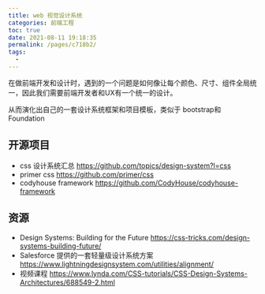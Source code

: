 ```yaml
---
title: web 视觉设计系统
categories: 前端工程
toc: true
date: 2021-08-11 19:18:35
permalink: /pages/c718b2/
tags: 
  - 
---
```


在做前端开发和设计时，遇到的一个问题是如何像让每个颜色、尺寸、组件全局统一，因此我们需要前端开发者和UX有一个统一的设计。

从而演化出自己的一套设计系统框架和项目模板，类似于 bootstrap和Foundation 


## 开源项目

- css 设计系统汇总 https://github.com/topics/design-system?l=css
- primer css https://github.com/primer/css
- codyhouse framework https://github.com/CodyHouse/codyhouse-framework

## 资源

- Design Systems: Building for the Future https://css-tricks.com/design-systems-building-future/
- Salesforce 提供的一套轻量级设计系统方案 https://www.lightningdesignsystem.com/utilities/alignment/
- 视频课程 https://www.lynda.com/CSS-tutorials/CSS-Design-Systems-Architectures/688549-2.html
